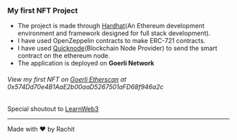 ### My first NFT Project

- The project is made through [Hardhat](https://hardhat.org/)(An Ethereum development environment and framework designed for full stack development).
- I have used OpenZeppelin contracts to make ERC-721 contracts.
- I have used [Quicknode](https://www.quicknode.com/)(Blockchain Node Provider) to send the smart contract on the ethereum node.
- The application is deployed on **Goerli Network**

###### View my first NFT on [Goerli Etherscan](https://goerli.etherscan.io/) at *0x574Dd70e4B1AaE2b00aaD5267501aFD68f946a2c*
Special shoutout to [LearnWeb3](https://learnweb3.io/)

---
Made with ❤️ by Rachit